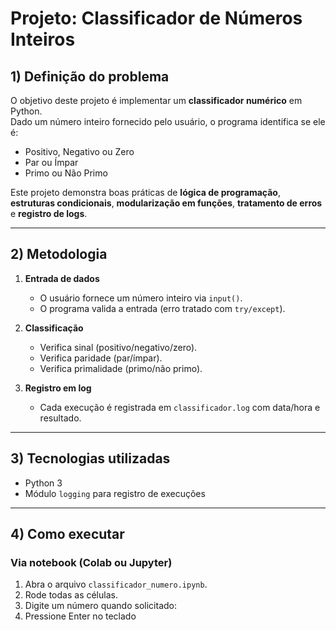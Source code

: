 # Projeto: Classificador de Números Inteiros

## 1) Definição do problema
O objetivo deste projeto é implementar um **classificador numérico** em Python.  
Dado um número inteiro fornecido pelo usuário, o programa identifica se ele é:

- Positivo, Negativo ou Zero  
- Par ou Ímpar  
- Primo ou Não Primo  

Este projeto demonstra boas práticas de **lógica de programação**, **estruturas condicionais**, **modularização em funções**, **tratamento de erros** e **registro de logs**.

---

## 2) Metodologia
1. **Entrada de dados**  
   - O usuário fornece um número inteiro via `input()`.  
   - O programa valida a entrada (erro tratado com `try/except`).  

2. **Classificação**  
   - Verifica sinal (positivo/negativo/zero).  
   - Verifica paridade (par/ímpar).  
   - Verifica primalidade (primo/não primo).  

3. **Registro em log**  
   - Cada execução é registrada em `classificador.log` com data/hora e resultado.  

---

## 3) Tecnologias utilizadas
- Python 3  
- Módulo `logging` para registro de execuções  

---

## 4) Como executar

### Via notebook (Colab ou Jupyter)
1. Abra o arquivo `classificador_numero.ipynb`.  
2. Rode todas as células.  
3. Digite um número quando solicitado:
4. Pressione Enter no teclado
